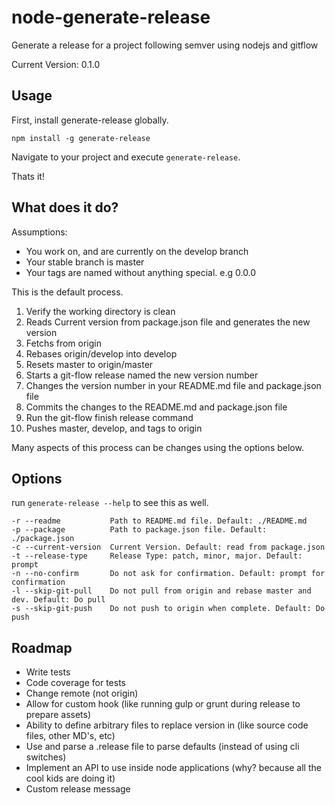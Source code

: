 # node-generate-release
Generate a release for a project following semver using nodejs and gitflow

Current Version: 0.1.0


Usage
-----

First, install generate-release globally.

    npm install -g generate-release

Navigate to your project and execute `generate-release`.

Thats it!

What does it do?
----------------

Assumptions:

- You work on, and are currently on the develop branch
- Your stable branch is master
- Your tags are named without anything special. e.g 0.0.0


This is the default process.

1. Verify the working directory is clean
1. Reads Current version from package.json file and generates the new version
1. Fetchs from origin
1. Rebases origin/develop into develop
1. Resets master to origin/master
1. Starts a git-flow release named the new version number
1. Changes the version number in your README.md file and package.json file
1. Commits the changes to the README.md and package.json file
1. Run the git-flow finish release command
1. Pushes master, develop, and tags to origin

Many aspects of this process can be changes using the options below.

Options
--------

run `generate-release --help` to see this as well.

    -r --readme           Path to README.md file. Default: ./README.md
    -p --package          Path to package.json file. Default: ./package.json
    -c --current-version  Current Version. Default: read from package.json
    -t --release-type     Release Type: patch, minor, major. Default: prompt
    -n --no-confirm       Do not ask for confirmation. Default: prompt for confirmation
    -l --skip-git-pull    Do not pull from origin and rebase master and dev. Default: Do pull
    -s --skip-git-push    Do not push to origin when complete. Default: Do push


Roadmap
-------

- Write tests
- Code coverage for tests
- Change remote (not origin)
- Allow for custom hook (like running gulp or grunt during release to prepare assets)
- Ability to define arbitrary files to replace version in (like source code files, other MD's, etc)
- Use and parse a .release file to parse defaults (instead of using cli switches)
- Implement an API to use inside node applications (why? because all the cool kids are doing it)
- Custom release message
